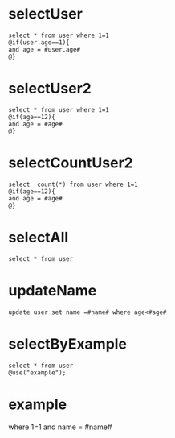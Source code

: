 selectUser
===
    select * from user where 1=1
    @if(user.age==1){
    and age = #user.age#
    @}
    
selectUser2
===
    select * from user where 1=1
    @if(age==12){
    and age = #age#
    @}
    
selectCountUser2
===
    select  count(*) from user where 1=1
    @if(age==12){
    and age = #age#
    @}
    
selectAll
===
    select * from user 
    
    
updateName
===
    update user set name =#name# where age<#age#
    
selectByExample
===
    select * from user  
    @use("example");
  
example
===  
   where 1=1 and name = #name#